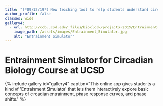 ```yaml
---
title: "(*09/12/19*) New teaching tool to help students understand circadian entrainment concepts now live!"
author_profile: false
classes: wide
gallery4:
  - url: http://ccb.ucsd.edu/_files/bioclock/projects-2019/Entrainment-Simulator.html
    image_path: /assets/images/Entrainment_Simulator.jpg
    alt: "Entrainment Simulator"
---
```


# Entrainment Simulator for Circadian Biology Course at UCSD
{% include gallery id="gallery4" caption="This online app gives students a kind of 'Entrainment Simulator' that lets them interactively explore basic concepts of circadian entrainment, phase response curves, and phase shifts." %}
